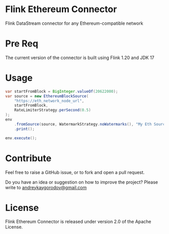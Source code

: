 # Flink Ethereum Connector

Flink DataStream connector for any Ethereum-compatible network

# Pre Req

The current version of the connector is built using Flink 1.20 and JDK 17

# Usage

```java
var startFromBlock = BigInteger.valueOf(20622000);
var source = new EthereumBlockSource(
    "https://eth_network_node_url",
    startFromBlock,
    RateLimiterStrategy.perSecond(0.5)
);
env
    .fromSource(source, WatermarkStrategy.noWatermarks(), "My Eth Source")
    .print();

env.execute();
```

# Contribute

Feel free to raise a GitHub issue, or to fork and open a pull request.

Do you have an idea or suggestion on how to improve the project? Please write to andreykaygorodov@gmail.com

# License

Flink Ethereum Connector is released under version 2.0 of the Apache License.
